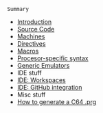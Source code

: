 ```
Summary
```

* [Introduction](README.md)
* [Source Code](source.md)
* [Machines](machines.md)
* [Directives](directives.md)
* [Macros](macros.md)
* [Procesor-specific syntax](Extras/procesor-specific-syntax.md)
* [Generic Emulators](Extras/generic-emulators.md)
* IDE stuff
 * [IDE: Workspaces](/Extras/workspaces.md)
 * [IDE: GitHub integration](/Extras/github.md)
* Misc stuff
 * [How to generate a C64 .prg](/Extras/c64.md)


